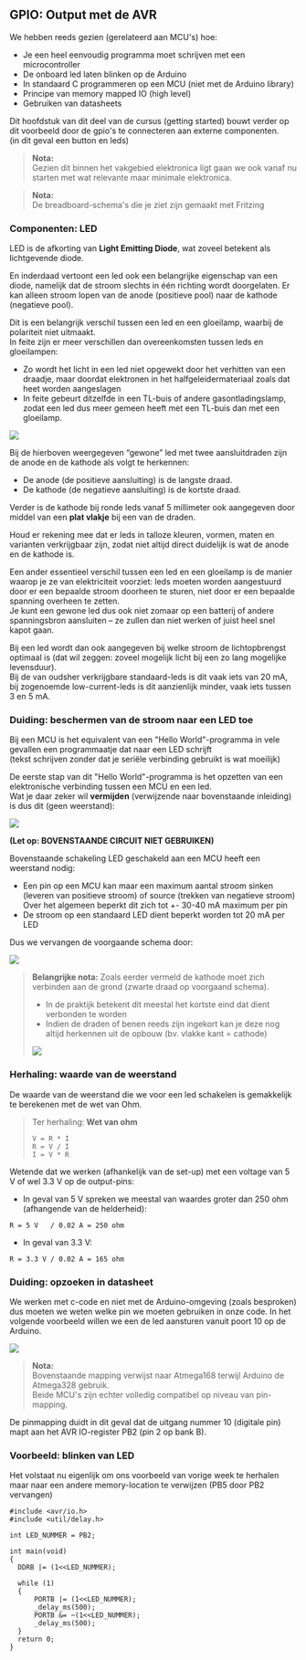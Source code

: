## GPIO: Output met de AVR

We hebben reeds gezien (gerelateerd aan MCU's) hoe:

* Je een heel eenvoudig programma moet schrijven met een microcontroller
* De onboard led laten blinken op de Arduino
* In standaard C programmeren op een MCU (niet met de Arduino library)
* Principe van memory mapped IO (high level)
* Gebruiken van datasheets

Dit hoofdstuk van dit deel van de cursus (getting started) bouwt verder op dit voorbeeld door de gpio's te connecteren aan externe componenten.  
(in dit geval een button en leds)

> **Nota:**  
> Gezien dit binnen het vakgebied elektronica ligt gaan we ook vanaf nu starten met wat relevante maar minimale elektronica.  

> **Nota:**  
> De breadboard-schema's die je ziet zijn gemaakt met Fritzing

### Componenten: LED

LED is de afkorting van **Light Emitting Diode**, wat zoveel betekent als lichtgevende diode.  

En inderdaad vertoont een led ook een belangrijke eigenschap van een diode, namelijk dat de stroom slechts in één richting wordt doorgelaten.
Er kan alleen stroom lopen van de anode (positieve pool) naar de kathode (negatieve pool).  

Dit is een belangrijk verschil tussen een led en een gloeilamp, waarbij de polariteit niet uitmaakt.   
In feite zijn er meer verschillen dan overeenkomsten tussen leds en gloeilampen:

* Zo wordt het licht in een led niet opgewekt door het verhitten van een draadje, maar doordat elektronen in het halfgeleidermateriaal zoals dat heet worden aangeslagen
* In feite gebeurt ditzelfde in een TL-buis of andere gasontladingslamp, zodat een led dus meer gemeen heeft met een TL-buis dan met een gloeilamp.

![](../../pictures/led.png)

Bij de hierboven weergegeven “gewone” led met twee aansluitdraden zijn de anode en de kathode als volgt te herkennen:

* De anode (de positieve aansluiting) is de langste draad.
* De kathode (de negatieve aansluiting) is de kortste draad.  

Verder is de kathode bij ronde leds vanaf 5 millimeter ook aangegeven door middel van een **plat vlakje** bij een van de draden.

Houd er rekening mee dat er leds in talloze kleuren, vormen, maten en varianten verkrijgbaar zijn, zodat niet altijd direct duidelijk is wat de anode en de kathode is.

Een ander essentieel verschil tussen een led en een gloeilamp is de manier waarop je ze van elektriciteit voorziet: leds moeten worden aangestuurd door er een bepaalde stroom doorheen te sturen, niet door er een bepaalde spanning overheen te zetten.  
Je kunt een gewone led dus ook niet zomaar op een batterij of andere spanningsbron aansluiten – ze zullen dan niet werken of juist heel snel kapot gaan.  

Bij een led wordt dan ook aangegeven bij welke stroom de lichtopbrengst optimaal is (dat wil zeggen: zoveel mogelijk licht bij een zo lang mogelijke levensduur).  
Bij de van oudsher verkrijgbare standaard-leds is dit vaak iets van 20 mA, bij zogenoemde low-current-leds is dit aanzienlijk minder, vaak iets tussen 3 en 5 mA.


### Duiding: beschermen van de stroom naar een LED toe  

Bij een MCU is het equivalent van een "Hello World"-programma in vele gevallen een programmaatje dat naar een LED schrijft  
(tekst schrijven zonder dat je seriële verbinding gebruikt is wat moeilijk)

De eerste stap van dit "Hello World"-programma is het opzetten van een elektronische verbinding tussen een MCU en een led.  
Wat je daar zeker wil **vermijden** (verwijzende naar bovenstaande inleiding) is dus dit (geen weerstand):  

![](../../pictures/dumb_connection_to_led_bb.png)


**(Let op: BOVENSTAANDE CIRCUIT NIET GEBRUIKEN)**

Bovenstaande schakeling LED geschakeld aan een MCU heeft een weerstand nodig:

* Een pin op een MCU kan maar een maximum aantal stroom sinken (leveren van positieve stroom) of source (trekken van negatieve stroom)  
  Over het algemeen beperkt dit zich tot +- 30-40 mA maximum per pin
* De stroom op een standaard LED dient beperkt worden tot 20 mA per LED

Dus we vervangen de voorgaande schema door:

![](../../pictures/correction_connection_to_led_bb.png)

> **Belangrijke nota:**
> Zoals eerder vermeld de kathode moet zich verbinden aan de grond (zwarte draad op voorgaand schema).  
>
> * In de praktijk betekent dit meestal het kortste eind dat dient verbonden te worden
> * Indien de draden of benen reeds zijn ingekort kan je deze nog altijd herkennen uit de opbouw (bv. vlakke kant = cathode)
>
> ![](../../pictures/led_detailled.png)

### Herhaling: waarde van de weerstand

De waarde van de weerstand die we voor een led schakelen is gemakkelijk te berekenen met de wet van Ohm.

> Ter herhaling: **Wet van ohm**  
> ```
> V = R * I  
> R = V / I
> I = V * R
>```

Wetende dat we werken (afhankelijk van de set-up) met een voltage van 5 V of wel 3.3 V op de output-pins:

* In geval van 5 V spreken we meestal van waardes groter dan 250 ohm (afhangende van de helderheid):  
```
R = 5 V   / 0.02 A = 250 ohm
```
* In geval van 3.3 V:
```
R = 3.3 V / 0.02 A = 165 ohm
```

### Duiding: opzoeken in datasheet  

We werken met c-code en niet met de Arduino-omgeving (zoals besproken) dus moeten we weten welke pin we moeten gebruiken in onze code.
In het volgende voorbeeld willen we een de led aansturen vanuit poort 10 op de Arduino.

![](../../pictures/Atmega168PinMap2.png)

> **Nota:**  
> Bovenstaande mapping verwijst naar Atmega168 terwijl Arduino de Atmega328 gebruik.  
> Beide MCU's zijn echter volledig compatibel op niveau van pin-mapping.

De pinmapping duidt in dit geval dat de uitgang nummer 10 (digitale pin) mapt aan het AVR IO-register PB2 (pin 2 op bank B).

### Voorbeeld: blinken van LED

Het volstaat nu eigenlijk om ons voorbeeld van vorige week te herhalen maar naar een andere memory-location te verwijzen (PB5 door PB2 vervangen)

```{.c}
#include <avr/io.h>
#include <util/delay.h>

int LED_NUMMER = PB2;

int main(void)
{
  DDRB |= (1<<LED_NUMMER);

  while (1)
  {
      PORTB |= (1<<LED_NUMMER);
      _delay_ms(500);
      PORTB &= ~(1<<LED_NUMMER);
      _delay_ms(500);
  }
  return 0;
}
```
